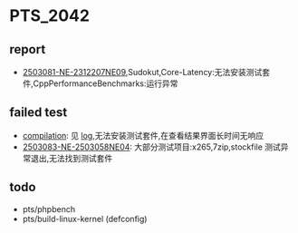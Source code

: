 # PTS_2042

## report

- [2503081-NE-2312207NE09](https://openbenchmarking.org/result/2503081-NE-2312207NE09),Sudokut,Core-Latency:无法安装测试套件,CppPerformanceBenchmarks:运行异常

## failed test

- [compilation](https://openbenchmarking.org/suite/pts/compilation): 见 [log](../log/compilation.log),无法安装测试套件,在查看结果界面长时间无响应
- [2503083-NE-2503058NE04](https://openbenchmarking.org/result/2503083-NE-2503058NE04): 大部分测试项目:x265,7zip,stockfile 测试异常退出,无法找到测试套件

## todo 

- pts/phpbench
- pts/build-linux-kernel (defconfig)
